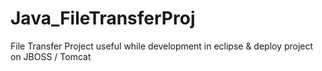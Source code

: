 Java_FileTransferProj
=====================

File Transfer Project useful while development in eclipse &amp; deploy project on JBOSS / Tomcat
